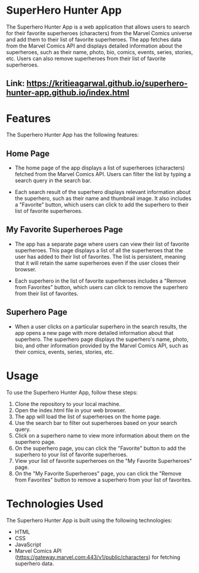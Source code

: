 # SuperHero Hunter App
The Superhero Hunter App is a web application that allows users to search for their favorite superheroes (characters) from the Marvel Comics universe and add them to their list of favorite superheroes. The app fetches data from the Marvel Comics API and displays detailed information about the superheroes, such as their name, photo, bio, comics, events, series, stories, etc. Users can also remove superheroes from their list of favorite superheroes.

## Link: https://kritieagarwal.github.io/superhero-hunter-app.github.io/index.html

# Features
The Superhero Hunter App has the following features:
## Home Page
- The home page of the app displays a list of superheroes (characters) fetched from the Marvel Comics API. Users can filter the list by typing a search query in the search bar.

- Each search result of the superhero displays relevant information about the superhero, such as their name and thumbnail image. It also includes a "Favorite" button, which users can click to add the superhero to their list of favorite superheroes.

## My Favorite Superheroes Page
- The app has a separate page where users can view their list of favorite superheroes. This page displays a list of all the superheroes that the user has added to their list of favorites. The list is persistent, meaning that it will retain the same superheroes even if the user closes their browser.

- Each superhero in the list of favorite superheroes includes a "Remove from Favorites" button, which users can click to remove the superhero from their list of favorites.

## Superhero Page
- When a user clicks on a particular superhero in the search results, the app opens a new page with more detailed information about that superhero. The superhero page displays the superhero's name, photo, bio, and other information provided by the Marvel Comics API, such as their comics, events, series, stories, etc.

# Usage
To use the Superhero Hunter App, follow these steps:

1. Clone the repository to your local machine.
2. Open the index.html file in your web browser.
3. The app will load the list of superheroes on the home page.
4. Use the search bar to filter out superheroes based on your search query.
5. Click on a superhero name to view more information about them on the superhero page.
6. On the superhero page, you can click the "Favorite" button to add the superhero to your list of favorite superheroes.
7. View your list of favorite superheroes on the "My Favorite Superheroes" page.
8. On the "My Favorite Superheroes" page, you can click the "Remove from Favorites" button to remove a superhero from your list of favorites.

# Technologies Used
The Superhero Hunter App is built using the following technologies:

- HTML
- CSS
- JavaScript
- Marvel Comics API (https://gateway.marvel.com:443/v1/public/characters) for fetching superhero data.
